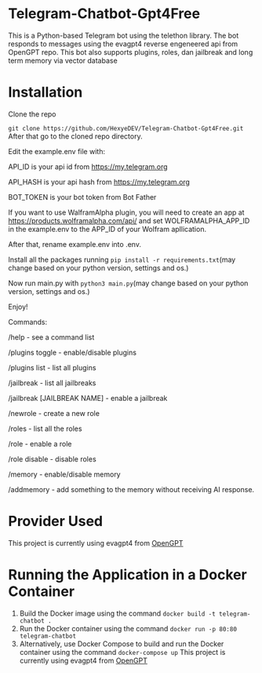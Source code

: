 # Telegram-Chatbot-Gpt4Free
This is a Python-based Telegram bot using the telethon library. The bot responds to messages using the evagpt4 reverse engeneered api from OpenGPT repo. This bot also supports plugins, roles, dan jailbreak and long term memory via vector database

# Installation
Clone the repo

```git clone https://github.com/HexyeDEV/Telegram-Chatbot-Gpt4Free.git```
After that go to the cloned repo directory.

Edit the example.env file with:

API_ID is your api id from https://my.telegram.org

API_HASH is your api hash from https://my.telegram.org

BOT_TOKEN is your bot token from Bot Father

If you want to use WalframAlpha plugin, you will need to create an app at https://products.wolframalpha.com/api/ and set WOLFRAMALPHA_APP_ID in the example.env to the APP_ID of your Wolfram apllication.

After that, rename example.env into .env.

Install all the packages running ```pip install -r requirements.txt```(may change based on your python version, settings and os.)

Now run main.py with ```python3 main.py```(may change based on your python version, settings and os.)

Enjoy!

Commands:

/help - see a command list

/plugins toggle - enable/disable plugins

/plugins list - list all plugins

/jailbreak - list all jailbreaks

/jailbreak [JAILBREAK NAME] - enable a jailbreak

/newrole <Role Name> <Role Info> - create a new role

/roles - list all the roles

/role <Role Name> - enable a role

/role disable - disable roles

/memory - enable/disable memory

/addmemory - add something to the memory without receiving AI response.

# Provider Used

This project is currently using evagpt4 from [OpenGPT](https://github.com/uesleibros/OpenGPT)

# Running the Application in a Docker Container

1. Build the Docker image using the command `docker build -t telegram-chatbot .`
2. Run the Docker container using the command `docker run -p 80:80 telegram-chatbot`
3. Alternatively, use Docker Compose to build and run the Docker container using the command `docker-compose up`
This project is currently using evagpt4 from [OpenGPT](https://github.com/uesleibros/OpenGPT)
